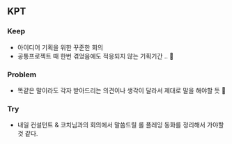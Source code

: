 ## KPT

### Keep
- 아이디어 기획을 위한 꾸준한 회의 
- 공통프로젝트 때 한번 겪었음에도 적응되지 않는 기획기간 .. 🥲

### Problem
- 똑같은 말이라도 각자 받아드리는 의견이나 생각이 달라서 제대로 말을 해야할 듯 🚨

### Try
- 내일 컨설턴트 & 코치님과의 회의에서 말씀드릴 롤 플레잉 동화를 정리해서 가야할 것 같다.
